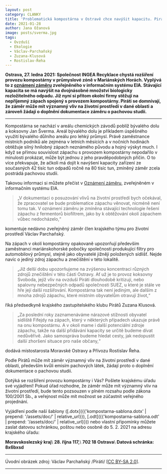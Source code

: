 ```yaml
---
layout: post
category: CLANKY
title: 'Problematická kompostárna v Ostravě chce navýšit kapacitu. Piráti požadují plnohodnotné posouzení záměru, pachovou studii a veřejné projednání.'
date: 2021-01-28
author: Jana Ožanová
image: posts/sverma.jpg
tags:
  - Ovzduší
  - Ekologie
  - Václav-Parchaňský
  - Zuzana-Klusová
  - Rostislav-Řeha
---
```


**Ostrava, 27. ledna 2021: Společnost INGEA Recyklace chystá rozšíření provozu kompostárny v průmyslové zóně v Mariánských Horách. Vyplývá to z [oznámení záměru](https://portal.cenia.cz/eiasea/detail/EIA_MSK2212?lang=cs) zveřejněného v informačním systému EIA. Stávající kapacita se má navýšit na dvojnásobné množství biologicky rozložitelného odpadu. Již nyní si přitom okolní firmy stěžují na nepříjemný zápach spojený s provozem kompostárny. Piráti se domnívají, že záměr může mít významný vliv na životní prostředí v dané oblasti a zároveň žádají o doplnění dokumentace záměru o pachovou studii.**

<hr />

Kompostárna se nachází v areálu chemických závodů poblíž bývalého dolu a koksovny Jan Šverma. Areál bývalého dolu je příkladem úspěšného využití bývalého důlního areálu pro lehký průmysl. Právě zaměstnance místních podniků ale zejména v letních měsících a v nočních hodinách obtěžuje silný hnilobný zápach neznámého původu a hojný výskyt much. I když se přímou souvislost zápachu  s provozem kompostárny nepodařilo v minulosti prokázat, může být jednou z jeho pravděpodobných příčin. O to více překvapuje, že ačkoli má dojít k navýšení kapacity zařízení ze současných 42 tisíc tun odpadů ročně na 80 tisíc tun, zmíněný záměr zcela postrádá pachovou studii. 

Takovou informaci si můžete přečíst v [Oznámení záměru](https://portal.cenia.cz/eiasea/detail/EIA_MSK2212?lang=cs), zveřejněném v informačním systému EIA. 

>„V dokumentaci o posuzování vlivů na životní prostředí bych očekával, že zpracovatel se bude problematice zápachu věnovat, nicméně není tomu tak. V oznámení záměru je zmíněna stávající technologie řešení zápachu z fermentorů biofiltrem, jako by k obtěžování okolí zápachem vůbec nedocházelo,“ 

komentuje nedávno zveřejněný záměr člen krajského týmu pro životní prostředí Václav Parchaňský.  

Na zápach v okolí kompostárny opakovaně upozorňují především zaměstnanci mariánskohorské pobočky společnosti produkující filtry pro automobilový průmysl, stejně jako obyvatelé jižněji položených sídlišť. Nejde navíc o jediný zdroj zápachu a znečištění v této lokalitě. 

>„Již delší dobu upozorňujeme na zvýšenou koncentraci různých zdrojů znečištění v této části Ostravy. Ať už je to provoz koksovny Svoboda, jejíž vliv na ovzduší Piráti dlouhodobě kritizují, nebo spalovny nebezpečných odpadů společnosti SUEZ, u které je stále ve hře její další rozšiřování. Kompostárna tak není jediným, ale dalším z mnoha zdrojů zápachu, které místním obyvatelům otravují život,“ 

říká předsedkyně krajského zastupitelského klubu Pirátů Zuzana Klusová. 

>„Za poslední roky zaznamenáváme nárazové stížnosti obyvatel sídliště Fifejdy na zápach, který v některých případech ukazuje právě na onu kompostárnu. A v okoli mame i další potenciální zdroje zápachu, takže na další přidávání kapacity se určitě budeme dívat nedůvěřivě. Jako samospráva budeme hledat cesty, jak nedopustit další zhoršení situace pro naše občany,“

dodává místostarosta Moravské Ostravy a Přívozu Rostislav Řeha.

Podle Pirátů může mít záměr významný vliv na životní prostředí v dané oblasti, především kvůli emisím pachových látek, žádají proto o doplnění dokumentace o pachovou studii. 

Dotýká se rozšíření provozu kompostárny i Vás? Pošlete krajskému úřadu své vyjádření! Pokud úřad rozhodne, že záměr může mít významný vliv na životní prostředí, bude tento pozsouzen v plném rozsahu podle zákona 100/2001 Sb., a veřejnost může mít možnost se zúčastnit veřejného projednání.

Vyjádření podle naší šablony ([.dotx]({{'kompostarna-sablona.dotx' | prepend: '/assets/doc/' | relative_url}}), [.odt]({{'kompostarna-sablona.odt' | prepend: '/assets/doc/' | relative_url}})) nebo vlastní připomínky můžete zaslat datovou schránkou, poštou nebo osobně do 5. 2. 2021 na adresu krajského úřadu:

**Moravskoslezský kraj**\\
**28. října 117,**\\
**702 18 Ostrava**\\
**Datová schránka: 8x6bxsd**

---

Úvodní obrázek zdroj: Václav Parchaňský /Piráti/ \[[CC BY-SA 2.0](https://creativecommons.org/licenses/by-sa/2.0/deed.cs)\].

- - -
